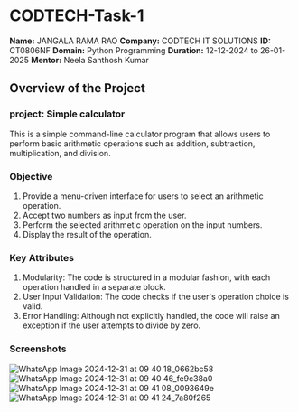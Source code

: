 # CODTECH-Task-1

**Name:** JANGALA RAMA RAO
**Company:** CODTECH IT SOLUTIONS
**ID:** CT0806NF
**Domain:** Python Programming
**Duration:** 12-12-2024 to 26-01-2025
**Mentor:** Neela Santhosh Kumar


## Overview of the Project
### project: Simple calculator
This is a simple command-line calculator program that allows users to perform basic arithmetic operations such as addition, subtraction, multiplication, and division.
### Objective
1. Provide a menu-driven interface for users to select an arithmetic operation.
2. Accept two numbers as input from the user.
3. Perform the selected arithmetic operation on the input numbers.
4. Display the result of the operation.
### Key Attributes
1. Modularity: The code is structured in a modular fashion, with each operation handled in a separate block.
2. User Input Validation: The code checks if the user's operation choice is valid.
3. Error Handling: Although not explicitly handled, the code will raise an exception if the user attempts to divide by zero. 

### Screenshots

![WhatsApp Image 2024-12-31 at 09 40 18_0662bc58](https://github.com/user-attachments/assets/70697fc0-120b-48bb-a7e1-a9972ec9ac0a)
![WhatsApp Image 2024-12-31 at 09 40 46_fe9c38a0](https://github.com/user-attachments/assets/113fef08-89c7-4ade-bbdb-ec8d5c071671)
![WhatsApp Image 2024-12-31 at 09 41 08_0093649e](https://github.com/user-attachments/assets/2d8dd4de-d9e7-421d-94bf-62d129c8f748)
![WhatsApp Image 2024-12-31 at 09 41 24_7a80f265](https://github.com/user-attachments/assets/1d1cca6d-cdfe-435e-945e-ae7f9f708c51)


